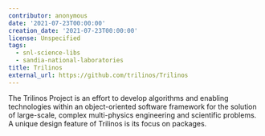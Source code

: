 ```yaml
---
contributor: anonymous
date: '2021-07-23T00:00:00'
creation_date: '2021-07-23T00:00:00'
license: Unspecified
tags:
  - snl-science-libs
  - sandia-national-laboratories
title: Trilinos
external_url: https://github.com/trilinos/Trilinos
---
```


The Trilinos Project is an effort to develop algorithms and enabling technologies within an object-oriented software
framework for the solution of large-scale, complex multi-physics engineering and scientific problems. A unique design
feature of Trilinos is its focus on packages.
